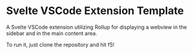 # Svelte VSCode Extension Template

A Svelte VSCode extension utilizing Rollup for displaying a webview in the sidebar and in the main content area.

To run it, just clone the repository and hit f5!
